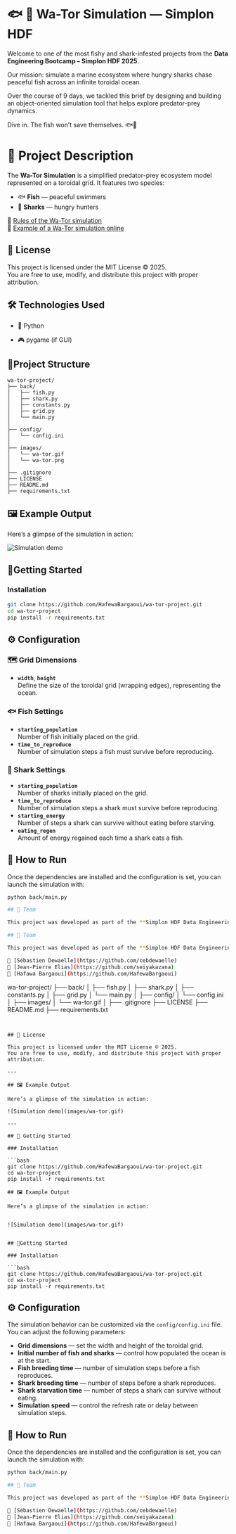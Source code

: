 # 🐟 🦈 Wa-Tor Simulation —  Simplon HDF
  

Welcome to one of the most fishy and shark-infested projects from the **Data Engineering Bootcamp – Simplon HDF 2025**.  

Our mission: simulate a marine ecosystem where hungry sharks chase peaceful fish across an infinite toroidal ocean.

Over the course of 9 days, we tackled this brief by designing and building an object-oriented simulation tool that helps explore predator-prey dynamics.

Dive in. The fish won’t save themselves. 🐟🦈
  
  
# 📌 Project Description  
  
The **Wa-Tor Simulation** is a simplified predator-prey ecosystem model represented on a toroidal grid. It features two species:  
- 🐟 **Fish** — peaceful swimmers  
- 🦈 **Sharks** — hungry hunters  
  
🔗 [Rules of the Wa-Tor simulation](https://en.wikipedia.org/wiki/Wa-Tor#Rules)  
🔗 [Example of a Wa-Tor simulation online](https://wa-tor.saidone.org/)


## 📜 License  
  
This project is licensed under the MIT License ©️ 2025.  
You are free to use, modify, and distribute this project with proper attribution.  
  
## 🛠️ Technologies Used  
  
-   🐍 Python
  
- 🎮 pygame (if GUI)   

## 📁Project Structure  
  
```
wa-tor-project/
├── back/
│   ├── fish.py
│   ├── shark.py
│   ├── constants.py
│   ├── grid.py
│   └── main.py
│
├── config/
│   └── config.ini
│
├── images/
│   └── wa-tor.gif
│   └── wa-tor.png
│
├── .gitignore
├── LICENSE
├── README.md
├── requirements.txt
```
  
  
## 🖼️ Example Output  
  
Here’s a glimpse of the simulation in action:  
  

![Simulation demo](images/wa-tor.gif)
  
  
## 🚀Getting Started  
  
### Installation  
  
```bash  
git clone https://github.com/HafewaBargaoui/wa-tor-project.git
cd wa-tor-project
pip install -r requirements.txt
```
## ⚙️ Configuration

### 🗺️ Grid Dimensions
- **`width`**, **`height`**  
  Define the size of the toroidal grid (wrapping edges), representing the ocean.

### 🐟 Fish Settings
- **`starting_population`**  
  Number of fish initially placed on the grid.
- **`time_to_reproduce`**  
  Number of simulation steps a fish must survive before reproducing.

### 🦈 Shark Settings
- **`starting_population`**  
  Number of sharks initially placed on the grid.
- **`time_to_reproduce`**  
  Number of simulation steps a shark must survive before reproducing.
- **`starting_energy`**  
  Number of steps a shark can survive without eating before starving.
- **`eating_regen`**  
  Amount of energy regained each time a shark eats a fish.


## 🧪 How to Run

Once the dependencies are installed and the configuration is set, you can launch the simulation with:

```bash
python back/main.py

## 👥 Team

This project was developed as part of the **Simplon HDF Data Engineering Bootcamp 2025** by a team of 3 apprenants:

## 👥 Team

This project was developed as part of the **Simplon HDF Data Engineering Bootcamp 2025** by a team of 3 apprenants:

🔗 [Sébastien Dewaelle](https://github.com/cebdewaelle)  
🔗 [Jean-Pierre Elias](https://github.com/seiyakazana)  
🔗 [Hafawa Bargaoui](https://github.com/HafewaBargaoui)


```
wa-tor-project/
├── back/
│   ├── fish.py
│   ├── shark.py
│   ├── constants.py
│   ├── grid.py
│   └── main.py
│
├── config/
│   └── config.ini
│
├── images/
│   └── wa-tor.gif
│
├── .gitignore
├── LICENSE
├── README.md
├── requirements.txt
```


## 📜 License

This project is licensed under the MIT License ©️ 2025.  
You are free to use, modify, and distribute this project with proper attribution.

---

## 🖼️ Example Output

Here’s a glimpse of the simulation in action:

![Simulation demo](images/wa-tor.gif)

---

## 🚀 Getting Started

### Installation

```bash
git clone https://github.com/HafewaBargaoui/wa-tor-project.git
cd wa-tor-project
pip install -r requirements.txt
  
## 🖼️ Example Output  
  
Here’s a glimpse of the simulation in action:  
  

![Simulation demo](images/wa-tor.gif)
  
  
## 🚀Getting Started  
  
### Installation  
  
```bash  
git clone https://github.com/HafewaBargaoui/wa-tor-project.git
cd wa-tor-project
pip install -r requirements.txt
```
## ⚙️ Configuration

The simulation behavior can be customized via the `config/config.ini` file. You can adjust the following parameters:

- **Grid dimensions** — set the width and height of the toroidal grid.  
- **Initial number of fish and sharks** — control how populated the ocean is at the start.  
- **Fish breeding time** — number of simulation steps before a fish reproduces.  
- **Shark breeding time** — number of steps before a shark reproduces.  
- **Shark starvation time** — number of steps a shark can survive without eating.  
- **Simulation speed** — control the refresh rate or delay between simulation steps.

## 🧪 How to Run

Once the dependencies are installed and the configuration is set, you can launch the simulation with:

```bash
python back/main.py

## 👥 Team

This project was developed as part of the **Simplon HDF Data Engineering Bootcamp 2025** by a team of 3 apprenants:

🔗 [Sébastien Dewaelle](https://github.com/cebdewaelle)  
🔗 [Jean-Pierre Elias](https://github.com/seiyakazana)  
🔗 [Hafawa Bargaoui](https://github.com/HafewaBargaoui)


